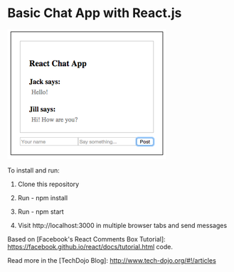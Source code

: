 # Basic Chat App with React.js

![Screenshot](/screenshot.png "Logo Title Text 1")

To install and run:

1. Clone this repository

2. Run - npm install

3. Run - npm start

4. Visit http://localhost:3000 in multiple browser tabs and send messages

Based on [Facebook's React Comments Box Tutorial]: https://facebook.github.io/react/docs/tutorial.html code.

Read more in the [TechDojo Blog]: http://www.tech-dojo.org/#!/articles